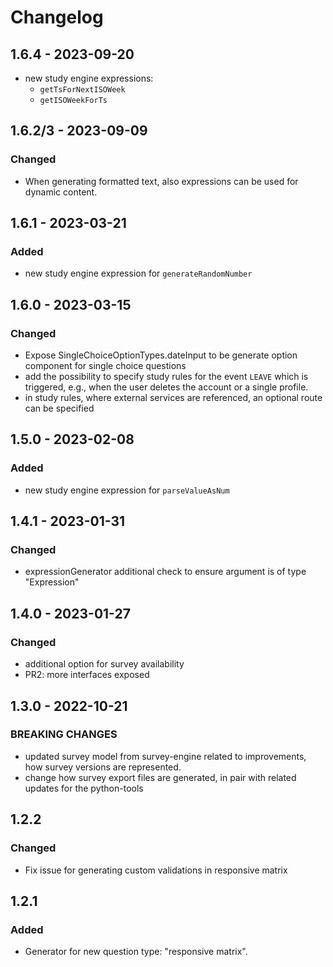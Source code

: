 # Changelog

## 1.6.4 - 2023-09-20

- new study engine expressions:
  - `getTsForNextISOWeek`
  - `getISOWeekForTs`

## 1.6.2/3 - 2023-09-09

### Changed

- When generating formatted text, also expressions can be used for dynamic content.

## 1.6.1 - 2023-03-21

### Added

- new study engine expression for `generateRandomNumber`

## 1.6.0 - 2023-03-15

### Changed

- Expose SingleChoiceOptionTypes.dateInput to be generate option component for single choice questions
- add the possibility to specify study rules for the event `LEAVE` which is triggered, e.g., when the user deletes the account or a single profile.
- in study rules, where external services are referenced, an optional route can be specified

## 1.5.0 - 2023-02-08

### Added

- new study engine expression for `parseValueAsNum`

## 1.4.1 - 2023-01-31

### Changed

- expressionGenerator additional check to ensure argument is of type "Expression"

## 1.4.0 - 2023-01-27

### Changed

- additional option for survey availability
- PR2: more interfaces exposed

## 1.3.0 - 2022-10-21

### BREAKING CHANGES

- updated survey model from survey-engine related to improvements, how survey versions are represented.
- change how survey export files are generated, in pair with related updates for the python-tools

## 1.2.2

### Changed

- Fix issue for generating custom validations in responsive matrix

## 1.2.1

### Added

- Generator for new question type: "responsive matrix".
